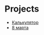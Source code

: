 # Projects
- [Калькулятор](https://cosmo2013.github.io/Projects/%D0%BA%D0%B0%D0%BB%D1%8C%D0%BA%D1%83%D0%BB%D1%8F%D1%82%D0%BE%D1%80/)
- [8 марта](https://cosmo2013.github.io/Projects/8%20%D0%BC%D0%B0%D1%80%D1%82%D0%B0/)
